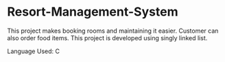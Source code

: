 # Resort-Management-System
This project makes booking rooms and maintaining 
it easier. Customer can also order food items. 
This project is developed using singly linked list.

Language Used: C
